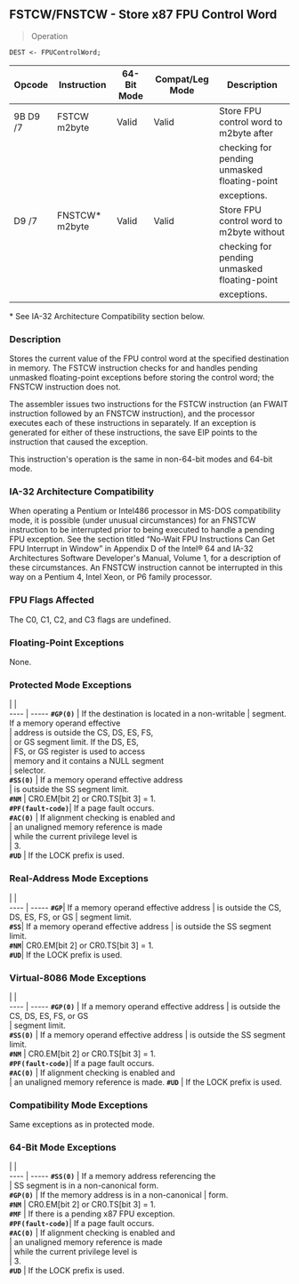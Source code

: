 ## FSTCW/FNSTCW - Store x87 FPU Control Word

> Operation

``` slim
DEST <- FPUControlWord;

```

 Opcode  | Instruction   | 64-Bit Mode| Compat/Leg Mode| Description                                 
 ---  | --- | --- | --- | ---
 9B D9 /7| FSTCW m2byte  | Valid      | Valid          | Store FPU control word to m2byte after      
         |               |            |                | checking for pending unmasked floating-point
         |               |            |                | exceptions.                                 
 D9 /7   | FNSTCW* m2byte| Valid      | Valid          | Store FPU control word to m2byte without    
         |               |            |                | checking for pending unmasked floating-point
         |               |            |                | exceptions.                                 
<aside class="notification">
* See IA-32 Architecture Compatibility section below.
</aside>


### Description
Stores the current value of the FPU control word at the specified destination
in memory. The FSTCW instruction checks for and handles pending unmasked floating-point
exceptions before storing the control word; the FNSTCW instruction does not.

The assembler issues two instructions for the FSTCW instruction (an FWAIT instruction
followed by an FNSTCW instruction), and the processor executes each of these
instructions in separately. If an exception is generated for either of these
instructions, the save EIP points to the instruction that caused the exception.

This instruction's operation is the same in non-64-bit modes and 64-bit mode.


### IA-32 Architecture Compatibility
When operating a Pentium or Intel486 processor in MS-DOS compatibility mode,
it is possible (under unusual circumstances) for an FNSTCW instruction to be
interrupted prior to being executed to handle a pending FPU exception. See the
section titled “No-Wait FPU Instructions Can Get FPU Interrupt in Window” in
Appendix D of the Intel® 64 and IA-32 Architectures Software Developer's Manual,
Volume 1, for a description of these circumstances. An FNSTCW instruction cannot
be interrupted in this way on a Pentium 4, Intel Xeon, or P6 family processor.



### FPU Flags Affected
The C0, C1, C2, and C3 flags are undefined.


### Floating-Point Exceptions
None.


### Protected Mode Exceptions
   | |  
---- | -----
 **``#GP(0)``**         | If the destination is located in a non-writable
                | segment. If a memory operand effective         
                | address is outside the CS, DS, ES, FS,         
                | or GS segment limit. If the DS, ES,            
                | FS, or GS register is used to access           
                | memory and it contains a NULL segment          
                | selector.                                      
 **``#SS(0)``**         | If a memory operand effective address          
                | is outside the SS segment limit.               
 **``#NM``**            | CR0.EM[bit 2] or CR0.TS[bit 3] = 1.            
 **``#PF(fault-code)``**| If a page fault occurs.                        
 **``#AC(0)``**         | If alignment checking is enabled and           
                | an unaligned memory reference is made          
                | while the current privilege level is           
                | 3.                                             
 **``#UD``**            | If the LOCK prefix is used.                    

### Real-Address Mode Exceptions
   | |  
---- | -----
 **``#GP``**| If a memory operand effective address
    | is outside the CS, DS, ES, FS, or GS 
    | segment limit.                       
 **``#SS``**| If a memory operand effective address
    | is outside the SS segment limit.     
 **``#NM``**| CR0.EM[bit 2] or CR0.TS[bit 3] = 1.  
 **``#UD``**| If the LOCK prefix is used.          

### Virtual-8086 Mode Exceptions
   | |  
---- | -----
 **``#GP(0)``**         | If a memory operand effective address 
                | is outside the CS, DS, ES, FS, or GS  
                | segment limit.                        
 **``#SS(0)``**         | If a memory operand effective address 
                | is outside the SS segment limit.      
 **``#NM``**            | CR0.EM[bit 2] or CR0.TS[bit 3] = 1.   
 **``#PF(fault-code)``**| If a page fault occurs.               
 **``#AC(0)``**         | If alignment checking is enabled and  
                | an unaligned memory reference is made.
 **``#UD``**            | If the LOCK prefix is used.           

### Compatibility Mode Exceptions
Same exceptions as in protected mode.


### 64-Bit Mode Exceptions
   | |  
---- | -----
 **``#SS(0)``**         | If a memory address referencing the        
                | SS segment is in a non-canonical form.     
 **``#GP(0)``**         | If the memory address is in a non-canonical
                | form.                                      
 **``#NM``**            | CR0.EM[bit 2] or CR0.TS[bit 3] = 1.        
 **``#MF``**            | If there is a pending x87 FPU exception.   
 **``#PF(fault-code)``**| If a page fault occurs.                    
 **``#AC(0)``**         | If alignment checking is enabled and       
                | an unaligned memory reference is made      
                | while the current privilege level is       
                | 3.                                         
 **``#UD``**            | If the LOCK prefix is used.                
